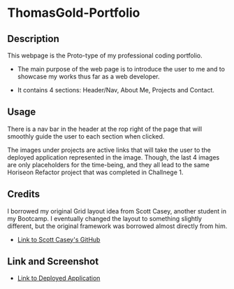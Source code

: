 # ThomasGold-Portfolio

## Description

This webpage is the Proto-type of my professional coding portfolio.

- The main purpose of the web page is to introduce the user to me and to showcase my works thus far as a web developer.

- It contains 4 sections: Header/Nav, About Me, Projects and Contact.


## Usage

There is a nav bar in the header at the rop right of the page that will smoothly guide the user to each section when clicked.

The images under projects are active links that will take the user to the deployed application represented in the image. Though, the last 4 images are only placeholders for the time-being, and they all lead to the same Horiseon Refactor project that was completed in Challnege 1. 

## Credits

I borrowed my original Grid layout idea from Scott Casey, another student in my Bootcamp. I eventually changed the layout to something slightly different, but the original framework was borrowed almost directly from him. 

* [Link to Scott Casey's GitHub]()


## Link and Screenshot

* [Link to Deployed Application](https://tgold90.github.io/ThomasGold-Portfolio/)

<!-- Screenshot of Finished product -->